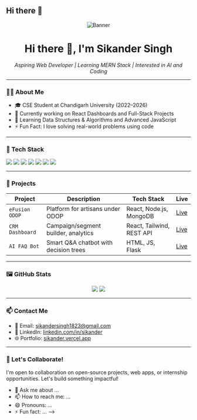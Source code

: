 ## Hi there 👋

<!--
**sikandersingh18/sikandersingh18** is a ✨ _special_ ✨ repository because its `README.md` (this file) appears on your GitHub profile.

Here are some ideas to get you started:

- 🔭 I’m currently working on ...
- 🌱 I’m currently learning ...
- 👯 I’m looking to collaborate on ...
- 🤔 I’m looking for help with ...<!-- Banner Image -->
<p align="center">
  <img src= passport size pic.jpg alt="Banner" />
</p>

<h1 align="center">Hi there 👋, I'm Sikander Singh</h1>

<p align="center">
  <i>Aspiring Web Developer | Learning MERN Stack | Interested in AI and Coding</i>
</p>

---

### 🧑‍💻 About Me

- 🎓 CSE Student at Chandigarh University (2022–2026)
- 🔭 Currently working on React Dashboards and Full-Stack Projects
- 🌱 Learning Data Structures & Algorithms and Advanced JavaScript
- ⚡ Fun Fact: I love solving real-world problems using code

---

### 🚀 Tech Stack

<p>
  <img src="https://www.google.com/url?sa=i&url=https%3A%2F%2Fcdnlogo.com%2Flogo%2Freact_39944.html&psig=AOvVaw06QAFU_nOHtL2ZbLUDDs6c&ust=1749821883114000&source=images&cd=vfe&opi=89978449&ved=0CBUQjRxqFwoTCLix4s-A7I0DFQAAAAAdAAAAABAE" />
  <img src="https://img.shields.io/badge/-CSS3-1572B6?logo=css3&logoColor=fff&style=flat" />
  <img src="https://img.shields.io/badge/-JavaScript-F7DF1E?logo=javascript&logoColor=000&style=flat" />
  <img src="https://img.shields.io/badge/-React-61DAFB?logo=react&logoColor=000&style=flat" />
  <img src="https://img.shields.io/badge/-Node.js-339933?logo=node.js&logoColor=fff&style=flat" />
  <img src="https://img.shields.io/badge/-MySQL-4479A1?logo=mysql&logoColor=fff&style=flat" />
  <img src="https://img.shields.io/badge/-Git-F05032?logo=git&logoColor=lat" />
</p>

---

### 📌 Projects

| Project | Description | Tech Stack | Live |
|--------|-------------|------------|------|
| `eFusion ODOP` | Platform for artisans under ODOP | React, Node.js, MongoDB | [Live](https://example.com) |
| `CRM Dashboard` | Campaign/segment builder, analytics | React, Tailwind, REST API | [Live](https://example.com) |
| `AI FAQ Bot` | Smart Q&A chatbot with decision trees | HTML, JS, Flask | [Live](https://example.com) |

---

### 🖼️ GitHub Stats

<p align="center">
  <img src="https://github-readme-stats.vercel.app/api?username=sikander-username&show_icons=true&theme=tokyonight" />
  <img src="https://github-readme-stats.vercel.app/api/top-langs/?username=sikander-username&layout=compact&theme=tokyonight" />
</p>

---

### 📫 Contact Me

- 📧 Email: [sikandersingh1823@gmail.com](mailto:sikandersingh1823@gmail.com)
- 💼 LinkedIn: [linkedin.com/in/sikander](https://linkedin.com/in/sikander)
- 🌐 Portfolio: [sikander.vercel.app](https://sikander.vercel.app)

---

### 🎯 Let's Collaborate!

I'm open to collaboration on open-source projects, web apps, or internship opportunities. Let's build something impactful!


- 💬 Ask me about ...
- 📫 How to reach me: ...
- 😄 Pronouns: ...
- ⚡ Fun fact: ...
-->
